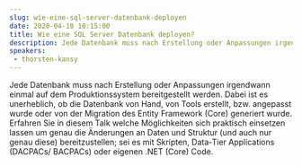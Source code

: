 ```yaml
---
slug: wie-eine-sql-server-datenbank-deployen
date: 2020-04-18 10:15:00
title: Wie eine SQL Server Datenbank deployen?
description: Jede Datenbank muss nach Erstellung oder Anpassungen irgendwann einmal auf dem Produktionssystem bereitgestellt werden. Dabei ist es unerheblich, ob die Datenbank von Hand, von Tools erstellt, bzw. angepasst wurde oder von der Migration des Entity Framework (Core) generiert wurde. 
speakers:
 - thorsten-kansy
---
```

Jede Datenbank muss nach Erstellung oder Anpassungen irgendwann einmal auf dem Produktionssystem bereitgestellt werden. 
Dabei ist es unerheblich, ob die Datenbank von Hand, von Tools erstellt, bzw. angepasst wurde oder von der Migration des
 Entity Framework (Core) generiert wurde. Erfahren Sie in diesem Talk welche Möglichkeiten sich praktisch einsetzen lassen um genau die Änderungen an Daten und Struktur (und auch nur genau diese) bereitzustellen; sei es mit Skripten, Data-Tier Applications (DACPACs/ BACPACs) oder eigenen .NET (Core) Code.